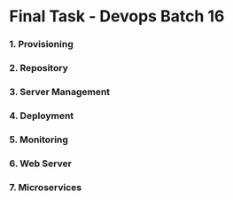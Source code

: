 # Final Task - Devops Batch 16

### 1. Provisioning
### 2. Repository
### 3. Server Management
### 4. Deployment
### 5. Monitoring
### 6. Web Server
### 7. Microservices
